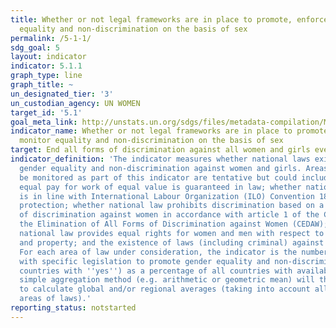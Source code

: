 ```yaml
---
title: Whether or not legal frameworks are in place to promote, enforce and monitor
  equality and non-discrimination on the basis of sex
permalink: /5-1-1/
sdg_goal: 5
layout: indicator
indicator: 5.1.1
graph_type: line
graph_title: ~
un_designated_tier: '3'
un_custodian_agency: UN WOMEN
target_id: '5.1'
goal_meta_link: http://unstats.un.org/sdgs/files/metadata-compilation/Metadata-Goal-5.pdf
indicator_name: Whether or not legal frameworks are in place to promote, enforce and
  monitor equality and non-discrimination on the basis of sex
target: End all forms of discrimination against all women and girls everywhere.
indicator_definition: 'The indicator measures whether national laws exist to promote
  gender equality and non-discrimination against women and girls. Areas of law to
  be monitored as part of this indicator are tentative but could include: whether
  equal pay for work of equal value is guaranteed in law; whether national legislation
  is in line with International Labour Organization (ILO) Convention 183 on maternity
  protection; whether national law prohibits discrimination based on a definition
  of discrimination against women in accordance with article 1 of the Convention on
  the Elimination of All Forms of Discrimination against Women (CEDAW); whether the
  national law provides equal rights for women and men with respect to inheritance
  and property; and the existence of laws (including criminal) against sexual assault.
  For each area of law under consideration, the indicator is the number of countries
  with specific legislation to promote gender equality and non-discrimination (i.e.
  countries with ''yes'') as a percentage of all countries with available data. A
  simple aggregation method (e.g. arithmetic or geometric mean) will then be used
  to calculate global and/or regional averages (taking into account all of the different
  areas of laws).'
reporting_status: notstarted
---
```

